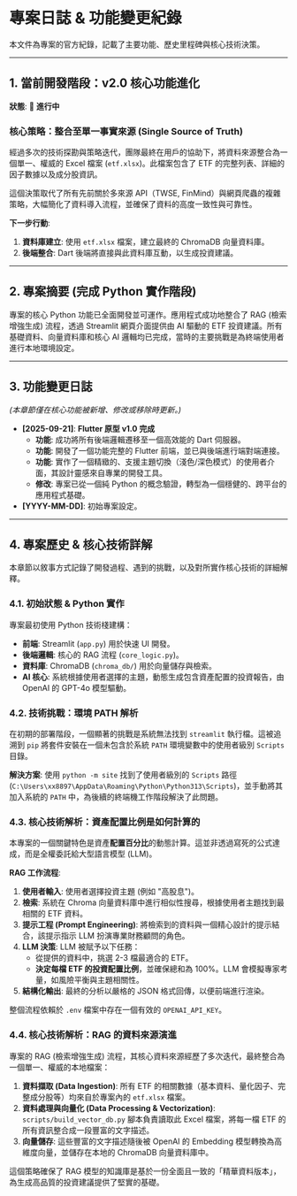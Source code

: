 # 專案日誌 & 功能變更紀錄

本文件為專案的官方紀錄，記載了主要功能、歷史里程碑與核心技術決策。

---

## 1. 當前開發階段：v2.0 核心功能進化

**狀態**: 🚧 **進行中**

### **核心策略：整合至單一事實來源 (Single Source of Truth)**

經過多次的技術探勘與策略迭代，團隊最終在用戶的協助下，將資料來源整合為一個單一、權威的 Excel 檔案 (`etf.xlsx`)。此檔案包含了 ETF 的完整列表、詳細的因子數據以及成分股資訊。

這個決策取代了所有先前關於多來源 API（TWSE, FinMind）與網頁爬蟲的複雜策略，大幅簡化了資料導入流程，並確保了資料的高度一致性與可靠性。

**下一步行動**:
1.  **資料庫建立**: 使用 `etf.xlsx` 檔案，建立最終的 ChromaDB 向量資料庫。
2.  **後端整合**: Dart 後端將直接與此資料庫互動，以生成投資建議。

---

## 2. 專案摘要 (完成 Python 實作階段)

專案的核心 Python 功能已全面開發並可運作。應用程式成功地整合了 RAG (檢索增強生成) 流程，透過 Streamlit 網頁介面提供由 AI 驅動的 ETF 投資建議。所有基礎資料、向量資料庫和核心 AI 邏輯均已完成，當時的主要挑戰是為終端使用者進行本地環境設定。

---

## 3. 功能變更日誌

*(本章節僅在核心功能被新增、修改或移除時更新。)*

-   **[2025-09-21]**: **Flutter 原型 v1.0 完成**
    -   **功能**: 成功將所有後端邏輯遷移至一個高效能的 Dart 伺服器。
    -   **功能**: 開發了一個功能完整的 Flutter 前端，並已與後端進行端對端連接。
    -   **功能**: 實作了一個精緻的、支援主題切換（淺色/深色模式）的使用者介面，其設計靈感來自專業的開發工具。
    -   **修改**: 專案已從一個純 Python 的概念驗證，轉型為一個穩健的、跨平台的應用程式基礎。
-   **[YYYY-MM-DD]**: 初始專案設定。

---

## 4. 專案歷史 & 核心技術詳解

本章節以敘事方式記錄了開發過程、遇到的挑戰，以及對所實作核心技術的詳細解釋。

### 4.1. 初始狀態 & Python 實作

專案最初使用 Python 技術棧建構：
-   **前端**: Streamlit (`app.py`) 用於快速 UI 開發。
-   **後端邏輯**: 核心的 RAG 流程 (`core_logic.py`)。
-   **資料庫**: ChromaDB (`chroma_db/`) 用於向量儲存與檢索。
-   **AI 核心**: 系統根據使用者選擇的主題，動態生成包含資產配置的投資報告，由 OpenAI 的 GPT-4o 模型驅動。

### 4.2. 技術挑戰：環境 PATH 解析

在初期的部署階段，一個顯著的挑戰是系統無法找到 `streamlit` 執行檔。這被追溯到 `pip` 將套件安裝在一個未包含於系統 `PATH` 環境變數中的使用者級別 `Scripts` 目錄。

**解決方案**:
使用 `python -m site` 找到了使用者級別的 `Scripts` 路徑 (`C:\Users\xx8897\AppData\Roaming\Python\Python313\Scripts`)，並手動將其加入系統的 `PATH` 中，為後續的終端機工作階段解決了此問題。

### 4.3. 核心技術解析：資產配置比例是如何計算的

本專案的一個關鍵特色是資產**配置百分比**的動態計算。這並非透過寫死的公式達成，而是全權委託給大型語言模型 (LLM)。

**RAG 工作流程**:
1.  **使用者輸入**: 使用者選擇投資主題 (例如 "高股息")。
2.  **檢索**: 系統在 Chroma 向量資料庫中進行相似性搜尋，根據使用者主題找到最相關的 ETF 資料。
3.  **提示工程 (Prompt Engineering)**: 將檢索到的資料與一個精心設計的提示結合，該提示指示 LLM 扮演專業財務顧問的角色。
4.  **LLM 決策**: LLM 被賦予以下任務：
    -   從提供的資料中，挑選 2-3 檔最適合的 ETF。
    -   **決定每檔 ETF 的投資配置比例**，並確保總和為 100%。LLM 會模擬專家考量，如風險平衡與主題相關性。
5.  **結構化輸出**: 最終的分析以嚴格的 JSON 格式回傳，以便前端進行渲染。

整個流程依賴於 `.env` 檔案中存在一個有效的 `OPENAI_API_KEY`。

### 4.4. 核心技術解析：RAG 的資料來源演進

專案的 RAG (檢索增強生成) 流程，其核心資料來源經歷了多次迭代，最終整合為一個單一、權威的本地檔案：

1.  **資料擷取 (Data Ingestion)**: 所有 ETF 的相關數據（基本資料、量化因子、完整成分股等）均來自於專案內的 `etf.xlsx` 檔案。
2.  **資料處理與向量化 (Data Processing & Vectorization)**: `scripts/build_vector_db.py` 腳本負責讀取此 Excel 檔案，將每一檔 ETF 的所有資訊整合成一段豐富的文字描述。
3.  **向量儲存**: 這些豐富的文字描述隨後被 OpenAI 的 Embedding 模型轉換為高維度向量，並儲存在本地的 ChromaDB 向量資料庫中。

這個策略確保了 RAG 模型的知識庫是基於一份全面且一致的「精華資料版本」，為生成高品質的投資建議提供了堅實的基礎。
